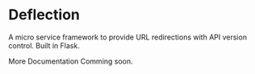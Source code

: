 # Deflection
A micro service framework to provide URL redirections with API version control.
Built in Flask.

More Documentation Comming soon.


